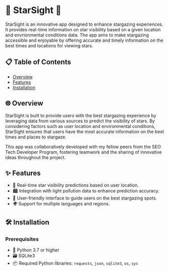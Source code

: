 # 🌟 StarSight 🌌
StarSight is an innovative app designed to enhance stargazing experiences. It provides real-time information on star visibility based on a given location and envrionmental conditions data. The app aims to make stargazing accessible and enjoyable by offering accurate and timely information on the best times and locations for viewing stars.

## 📋 Table of Contents

- [Overview](#-overview)
- [Features](#-features)
- [Installation](#-installations)

## 🌐 Overview

StarSight is built to provide users with the best stargazing experience by leveraging data from various sources to predict the visibility of stars. By considering factors such as user location and environmental conditions, StarSight ensures that users have the most accurate information on the best times and places to stargaze.

This app was collaboratively developed with my fellow peers from the SEO Tech Developer Program, fostering teamwork and the sharing of innovative ideas throughout the project.

## ✨ Features

- 🌠 Real-time star visibility predictions based on user location.
- 🏙️ Integration with light pollution data to enhance prediction accuracy.
- 📱 User-friendly interface to guide users on the best stargazing spots.
- 🌍 Support for multiple languages and regions.

## 🛠️ Installation

### Prerequisites

- 🐍 Python 3.7 or higher
- 🗃️ SQLite3
- 📦 Required Python libraries: `requests`, `json`, `sqlite3`, `os`, `sys`
